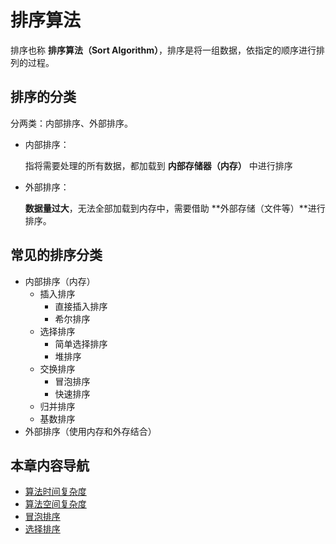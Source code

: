 # 排序算法

排序也称 **排序算法（Sort Algorithm）**，排序是将一组数据，依指定的顺序进行排列的过程。

## 排序的分类

分两类：内部排序、外部排序。

- 内部排序：

  指将需要处理的所有数据，都加载到 **内部存储器（内存）** 中进行排序

- 外部排序：

  **数据量过大**，无法全部加载到内存中，需要借助 **外部存储（文件等）**进行排序。

## 常见的排序分类

- 内部排序（内存）
  - 插入排序
    - 直接插入排序
    - 希尔排序
  - 选择排序
    - 简单选择排序
    - 堆排序
  - 交换排序
    - 冒泡排序
    - 快速排序
  - 归并排序
  - 基数排序
- 外部排序（使用内存和外存结合）

## 本章内容导航

- [算法时间复杂度](./01.md)
- [算法空间复杂度](./02.md)
- [冒泡排序](./03.md)
- [选择排序](./04.md)